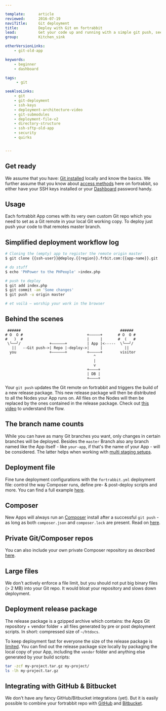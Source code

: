 ```yaml
---

template:      article
reviewed:      2016-07-19
naviTitle:     Git deployment
title:         Deploy with Git on fortrabbit
lead:          Get your code up and running with a simple git push, see advanced configuration.
group:         Kitchen_sink

otherVersionLinks:
    - git-old-app

keywords:
    - beginner
    - dashboard

tags:
     - git

seeAlsoLinks:
    - git
    - git-deployment
    - ssh-keys
    - deployment-architecture-video
    - git-submodules
    - deployment-file-v2
    - directory-structure
    - ssh-sftp-old-app
    - security
    - quirks


---
```


## Get ready

We assume that you have: [Git installed](git) locally and know the basics. We further assume that you know about [access methods](/access-methods)  here on fortrabbit, so either have your SSH keys installed or your [Dashboard](/dashboard) password handy.

## Usage

Each fortrabbit App comes with its very own custom Git repo which you need to set as a Git remote in your local Git working copy. To deploy just push your code to that remotes master branch.

## Simplified deployment workflow log

```bash
# Cloning the (empty) app to register the remote origin master
$ git clone {{ssh-user}}@deploy.{{region}}.frbit.com:{{app-name}}.git

# do stuff
$ echo 'PHPower to the PHPeople' >index.php

# push to deploy
$ git add index.php
$ git commit -am 'Some changes'
$ git push -u origin master

# et voilà — worship your work in the browser
```

## Behind the scenes


```nohighlight
 ######                                             ######
# O  O #                             +—————+       # O  O #
#   )  #                             |     |       #  (   #
 \╰──╯/             +——————+         | App |<-----  \╰──╯/
   ||   --Git push->| Repo |-deploy->|     |          ||
  you               +——————+         +—————+        visitor
                                        ^
                                        |
                                        v
                                     +————+
                                     | DB |
                                     +————+
```

Your `git push` updates the Git remote on fortrabbit and triggers the build of a new release package. This new release package will then be distributed to all the Nodes your App runs on. All files on the Nodes will then be replaced by the ones contained in the release package. Check out [this video](deployment-architecture-video) to understand the flow.


## The branch name counts

While you can have as many Git branches you want, only changes in certain branches will be deployed. Besides the `master` Branch also any branch named like the App itself - like `your-app`, if that's the name of your App - will be considered. The latter helps when working with [multi staging setups](multi-staging).

## Deployment file

Fine tune deployment configurations with the `fortrabbit.yml` deployment file: control the way Composer runs, define pre- & post-deploy scripts and more. You can find a full example [here](deployment-file-v2).

## Composer

New Apps will always run an [Composer](composer) install after a successful `git push` - as long as both `composer.json` and `composer.lock` are present. Read on [here](composer).

## Private Git/Composer repos

You can also include your own private Composer repository as described [here](private-composer-repos).

## Large files

We don't actively enforce a file limit, but you should not put big binary files (> 2 MB) into your Git repo. It would bloat your repository and slows down deployment.

## Deployment release package

The release package is a gzipped archive which contains: the Apps Git repository + vendor folder + all files generated by pre or post deployment scripts. In short: compressed size of ``~/htdocs``.

To keep deployment fast for everyone the size of the release package is [limited](http://www.fortrabbit.com/specs#limits). You can find out the release package size locally by packaging the local copy of your App, including the `vendor` folder and anything else generated by your build scripts:

```bash
tar -zcf my-project.tar.gz my-project/
ls -lh my-project.tar.gz
```

## Integrating with GitHub & Bitbucket

We don't have any fancy GitHub/Bitbucket integrations (yet). But it is easily possible to combine your fortrabbit repo with [GitHub](github) and [Bitbucket](bitbucket).
